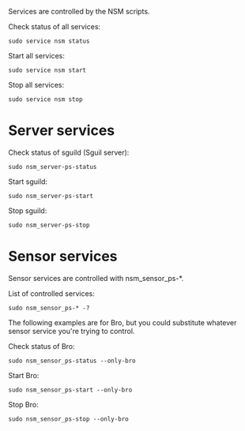 Services are controlled by the NSM scripts.

Check status of all services:
```
sudo service nsm status
```

Start all services:
```
sudo service nsm start
```

Stop all services:
```
sudo service nsm stop
```

# Server services
Check status of sguild (Sguil server):
```
sudo nsm_server-ps-status
```

Start sguild:
```
sudo nsm_server-ps-start
```

Stop sguild:
```
sudo nsm_server-ps-stop
```

# Sensor services
Sensor services are controlled with nsm_sensor_ps-*.

List of controlled services:
```
sudo nsm_sensor_ps-* -?

```

The following examples are for Bro, but you could substitute whatever sensor service you're trying to control.

Check status of Bro:
```
sudo nsm_sensor_ps-status --only-bro
```

Start Bro:
```
sudo nsm_sensor_ps-start --only-bro
```

Stop Bro:
```
sudo nsm_sensor_ps-stop --only-bro
```
